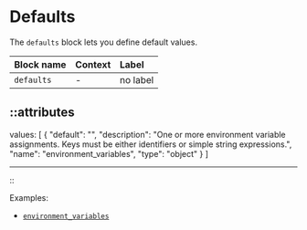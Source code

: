 # Defaults

The `defaults` block lets you define default values.

| Block name | Context | Label    |
|:-----------|:--------|:---------|
| `defaults` | -       | no label |


::attributes
---
values: [
  {
    "default": "",
    "description": "One or more environment variable assignments. Keys must be either identifiers or simple string expressions.",
    "name": "environment_variables",
    "type": "object"
  }
]

---
::

Examples:

- [`environment_variables`](https://github.com/avenga/couper-examples/blob/master/env-var/README.md)
